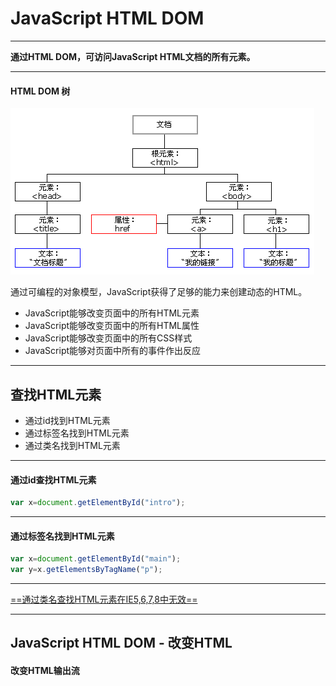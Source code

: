 # JavaScript HTML DOM

---

**通过HTML DOM，可访问JavaScript HTML文档的所有元素。**

---

#### HTML DOM 树

![HTML DOM 树](../../material/ct_htmltree.gif)



通过可编程的对象模型，JavaScript获得了足够的能力来创建动态的HTML。

- JavaScript能够改变页面中的所有HTML元素
- JavaScript能够改变页面中的所有HTML属性
- JavaScript能够改变页面中的所有CSS样式
- JavaScript能够对页面中所有的事件作出反应

---

## 查找HTML元素

- 通过id找到HTML元素
- 通过标签名找到HTML元素
- 通过类名找到HTML元素

---

#### 通过id查找HTML元素

```JavaScript
var x=document.getElementById("intro");
```

---

#### 通过标签名找到HTML元素

```JavaScript
var x=document.getElementById("main");
var y=x.getElementsByTagName("p");
```

---

<u>==通过类名查找HTML元素在IE5,6,7,8中无效==</u>

---

## JavaScript HTML DOM - 改变HTML

#### 改变HTML输出流











































































































